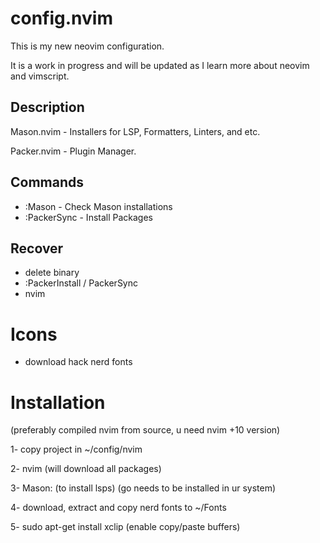 # config.nvim

This is my new neovim configuration.

It is a work in progress and will be updated as I learn more about neovim and vimscript.

## Description

Mason.nvim - Installers for LSP, Formatters, Linters, and etc.

Packer.nvim - Plugin Manager.

## Commands

- :Mason - Check Mason installations
- :PackerSync - Install Packages

## Recover

- delete binary
- :PackerInstall / PackerSync
- nvim

# Icons

- download hack nerd fonts


# Installation 

(preferably compiled nvim from source, u need nvim +10 version)

1- copy project in ~/config/nvim

2- nvim (will download all packages)

3- Mason: (to install lsps) (go needs to be installed in ur system)

4- download, extract and copy nerd fonts to ~/Fonts

5- sudo apt-get install xclip (enable copy/paste buffers)


